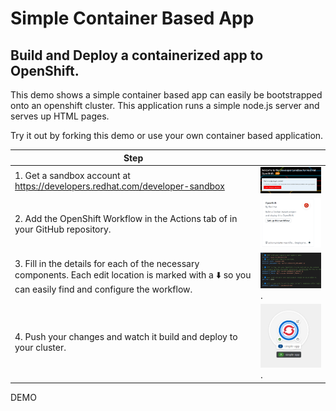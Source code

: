 # Simple Container Based App 

## Build and Deploy a containerized app to OpenShift. 

This demo shows a simple container based app can easily be bootstrapped onto an openshift cluster.
This application runs a simple node.js server and serves up HTML pages. 

Try it out by forking this demo or use your own container based application.
 
| Step    |    |
| ----------- | ----------- |
| 1. Get a sandbox account at https://developers.redhat.com/developer-sandbox      | ![OpenShift Sandbox Account](images/sandbox.png)       |
| 2. Add the OpenShift Workflow in the Actions tab of in your GitHub repository.   | ![OpenShift Workflow](images/workflow.png)         |
| 3. Fill in the details for each of the necessary components. Each edit location is marked with  a  ⬇️ so you can easily find and configure the workflow.       | ![destination](images/editconfig.png).    | 
| 4. Push your changes and watch it build and deploy to your cluster.     |    ![running](images/running.png).        |
 

DEMO

